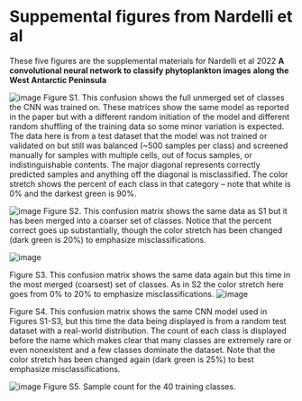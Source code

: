 # Suppemental figures from Nardelli et al

These five figures are the supplemental materials for Nardelli et al 2022 <b>A convolutional neural network to classify phytoplankton images along the West Antarctic Peninsula</b>
 
 ![image](https://user-images.githubusercontent.com/2497349/190203354-d9f2f927-879e-421b-a80d-5be3193bc0b1.png)
Figure S1. This confusion shows the full unmerged set of classes the CNN was trained on. These matrices show the same model as reported in the paper but with a different random initiation of the model and different random shuffling of the training data so some minor variation is expected. The data here is from a test dataset that the model was not trained or validated on but still was balanced (~500 samples per class) and screened manually for samples with multiple cells, out of focus samples, or indistinguishable contents. The major diagonal represents correctly predicted samples and anything off the diagonal is misclassified. The color stretch shows the percent of each class in that category – note that white is 0% and the darkest green is 90%.

 ![image](https://user-images.githubusercontent.com/2497349/190203405-8dadba5a-f559-46dc-b054-c88aeea20add.png)
Figure S2. This confusion matrix shows the same data as S1 but it has been merged into a coarser set of classes. Notice that the percent correct goes up substantially, though the color stretch has been changed (dark green is 20%) to emphasize misclassifications.

 ![image](https://user-images.githubusercontent.com/2497349/190203440-bc5ef188-0e9e-47ef-99ff-d17700178f5d.png)

Figure S3. This confusion matrix shows the same data again but this time in the most merged (coarsest) set of classes. As in S2 the color stretch here goes from 0% to 20% to emphasize misclassifications. 
 ![image](https://user-images.githubusercontent.com/2497349/190203482-3c14c9a2-6663-4b77-bae9-1d6e5431ba8e.png)

Figure S4. This confusion matrix shows the same CNN model used in Figures S1-S3, but this time the data being displayed is from a random test dataset with a real-world distribution. The count of each class is displayed before the name which makes clear that many classes are extremely rare or even nonexistent and a few classes dominate the dataset. Note that the color stretch has been changed again (dark green is 25%) to best emphasize misclassifications.

![image](https://user-images.githubusercontent.com/2497349/190203519-7da117a1-9727-4c97-8472-db139c16b3b9.png) 
Figure S5. Sample count for the 40 training classes.  
